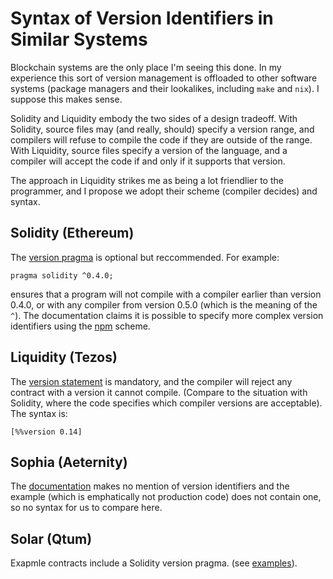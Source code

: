 # Syntax of Version Identifiers in Similar Systems

Blockchain systems are the only place I'm seeing this done. In my experience this sort of version management is offloaded to other software systems (package managers and their lookalikes, including `make` and `nix`). I suppose this makes sense.

Solidity and Liquidity embody the two sides of a design tradeoff. With Solidity, source files may (and really, should) specify a version range, and compilers will refuse to compile the code if they are outside of the range. With Liquidity, source files specify a version of the language, and a compiler will accept the code if and only if it supports that version.

The approach in Liquidity strikes me as being a lot friendlier to the programmer, and I propose we adopt their scheme (compiler decides) and syntax.

## Solidity (Ethereum)

The [version pragma](http://solidity.readthedocs.io/en/v0.4.22/layout-of-source-files.html?) is optional but reccommended. For example:
```
pragma solidity ^0.4.0;
```
ensures that a program will not compile with a compiler earlier than version 0.4.0, or with any compiler from version 0.5.0 (which is the meaning of the `^`). The documentation claims it is possible to specify more complex version identifiers using the [npm](https://docs.npmjs.com/misc/semver) scheme.

## Liquidity (Tezos)

The [version statement](https://github.com/OCamlPro/liquidity/blob/next/docs/liquidity.md) is mandatory, and the compiler will reject any contract with a version it cannot compile. (Compare to the situation with Solidity, where the code specifies which compiler versions are acceptable). The syntax is:
```
[%%version 0.14]
```

## Sophia (Aeternity)

The [documentation](https://github.com/aeternity/protocol/blob/master/contracts/sophia.md) makes no mention of version identifiers and the example (which is emphatically not production code) does not contain one, so no syntax for us to compare here.

## Solar (Qtum)

Exapmle contracts include a Solidity version pragma. (see [examples](https://github.com/qtumproject/solar/tree/master/contracts)).

